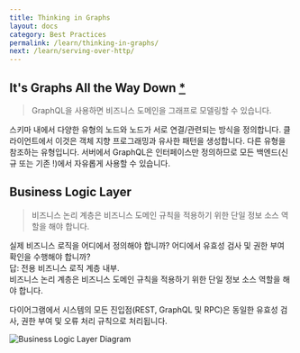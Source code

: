 ```yaml
---
title: Thinking in Graphs
layout: docs
category: Best Practices
permalink: /learn/thinking-in-graphs/
next: /learn/serving-over-http/
---
```


## It's Graphs All the Way Down [\*](https://en.wikipedia.org/wiki/Turtles_all_the_way_down)

> GraphQL을 사용하면 비즈니스 도메인을 그래프로 모델링할 수 있습니다.

스키마 내에서 다양한 유형의 노드와 노드가 서로 연결/관련되는 방식을 정의합니다. 클라이언트에서 이것은 객체 지향 프로그래밍과 유사한 패턴을 생성합니다. 다른 유형을 참조하는 유형입니다. 서버에서 GraphQL은 인터페이스만 정의하므로 모든 백엔드(신규 또는 기존 !)에서 자유롭게 사용할 수 있습니다.

## Business Logic Layer

> 비즈니스 논리 계층은 비즈니스 도메인 규칙을 적용하기 위한 단일 정보 소스 역할을 해야 합니다.

실제 비즈니스 로직을 어디에서 정의해야 합니까? 어디에서 유효성 검사 및 권한 부여 확인을 수행해야 합니까?  
답: 전용 비즈니스 로직 계층 내부.  
비즈니스 논리 계층은 비즈니스 도메인 규칙을 적용하기 위한 단일 정보 소스 역할을 해야 합니다.

다이어그램에서 시스템의 모든 진입점(REST, GraphQL 및 RPC)은 동일한 유효성 검사, 권한 부여 및 오류 처리 규칙으로 처리됩니다.

![Business Logic Layer Diagram](/img/diagrams/business_layer.png)
